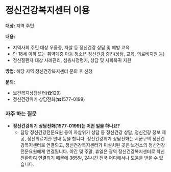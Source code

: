 # 정신건강복지센터 이용

**대상:** 지역 주민

**내용:**
- 지역사회 주민 대상 우울증, 자살 등 정신건강 상담 및 예방 교육
- 만 18세 이하 또는 취약계층 아동·청소년 정신건강 증진(상담, 교육, 의료비지원 등)
- 정신질환자 대상 사례관리, 심층사정평가, 상담 및 사회복귀 지원

**방법:** 해당 지역 정신건강복지센터 문의 후 신청

**문의:**
- 보건복지상담센터(☎129)
- 정신건강위기 상담전화(☎1577-0199)

### 자주 하는 질문

- **정신건강위기 상담전화(1577-0199)는 어떤 일을 하나요?**
  - 담당 정신건강전문요원 등이 자살위기 상담 등 정신건강 상담, 정신건강 정보 제공, 정신의료기관 안내 등을 합니다. 정신건강위기 상담전화는 시군구의 정신건강복지센터로 연결되고, 정신건강복지센터가 미설치된 곳은 보건소의 정신건강전문요원에게 연결됩니다. 야간 및 주말, 휴일은 광역 정신건강복지센터로 착신 전환하여 연결되기 때문에 365일, 24시간 전국 어디에서나 도움을 받을 수 있습니다.

